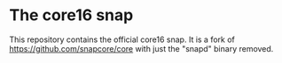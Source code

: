 # The core16 snap

This repository contains the official core16 snap. It is a fork of
https://github.com/snapcore/core with just the "snapd" binary
removed.

